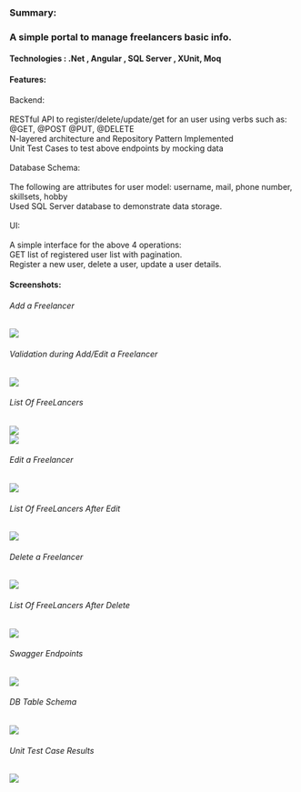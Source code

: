 <h3>Summary:</h3>
<h3>A simple portal to manage freelancers basic info.</h3>
<h4>Technologies : .Net , Angular , SQL Server , XUnit, Moq</h4>
<h4>Features:</h4>
Backend:
<br/>
<br/>
RESTful API to register/delete/update/get for an user using verbs such as:
@GET, @POST @PUT, @DELETE
<br/>
N-layered architecture and Repository Pattern Implemented
<br/>
Unit Test Cases to test above endpoints by mocking data
<br/>
<br/>
Database Schema:
<br/>
<br/>
The following are attributes for user model:
username, mail, phone number, skillsets, hobby
<br/>
Used SQL Server database to demonstrate data storage.
<br/>
<br/>
UI:
<br/>
<br/>
A simple interface for the above 4 operations:
<br/>
GET list of registered user list with pagination.
<br/>
Register a new user, delete a user, update a user details.

<h4>Screenshots:</h4>
<h6>Add a Freelancer</h6>
<img src= "https://github.com/user-attachments/assets/65e7745c-0728-40db-80c3-1f1c218a7446"></img> 

<h6>Validation during Add/Edit a Freelancer </h6>
<img src= "https://github.com/user-attachments/assets/b45365a8-e754-4858-a4ab-78c1d595ad1e"></img> 

<h6>List Of FreeLancers</h6>
<img src= "https://github.com/user-attachments/assets/180e6388-df0f-4959-8e70-1cac34c92447"></img> 
<br/>
<img src= "https://github.com/user-attachments/assets/217d97ce-25e7-4443-9c91-b2c2df3dae52"></img> 

<h6>Edit a Freelancer </h6>
<img src= "https://github.com/user-attachments/assets/b59cc521-7fb4-4753-9032-74d4dfcb5100"></img> 

<h6>List Of FreeLancers After Edit</h6>
<img src= "https://github.com/user-attachments/assets/d4a88366-9d36-4f0d-ac7e-fb1fbdc291cf"></img>

<h6>Delete a Freelancer </h6>
<img src= "https://github.com/user-attachments/assets/ea505124-9c1c-47b9-8d77-381de5e68fd7"></img> 

<h6>List Of FreeLancers After Delete</h6>
<img src= "https://github.com/user-attachments/assets/dc710684-c154-4efa-9bd1-6ce6acf7441c"></img>

<h6>Swagger Endpoints</h6>
<img src= "https://github.com/user-attachments/assets/26ba037a-c18e-4e07-ae50-1ea8f546c387"></img>

<h6>DB Table Schema</h6>
<img src= "https://github.com/user-attachments/assets/07a5dfd3-a09e-4a61-afe7-5bd85e674fdc"></img>

<h6>Unit Test Case Results</h6>
<img src= "https://github.com/user-attachments/assets/57571fa5-14fa-4710-b62a-69ad783b4e37"></img>


